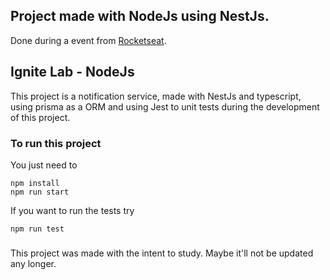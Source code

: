 ## Project made with NodeJs using NestJs. 
Done during a event from [Rocketseat](https://www.rocketseat.com.br/).

## Ignite Lab - NodeJs

This project is a notification service, made with NestJs and typescript, using prisma as a ORM and using Jest to unit tests during the development of this project.

### To run this project
You just need to
```
npm install
npm run start
```

If you want to run the tests try

```
npm run test
```

###
This project was made with the intent to study. Maybe it'll not be updated any longer.



